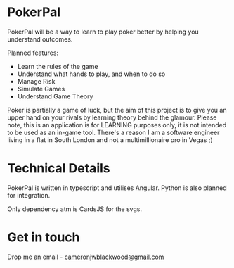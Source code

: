 # PokerPal

PokerPal will be a way to learn to play poker better by helping you understand outcomes.

Planned features:

- Learn the rules of the game
- Understand what hands to play, and when to do so
- Manage Risk
- Simulate Games
- Understand Game Theory

Poker is partially a game of luck, but the aim of this project is to give you an upper hand on your rivals by learning theory behind the glamour. Please note, this is an application is for LEARNING purposes only, it is not intended to be used as an in-game tool. There's a reason I am a software engineer living in a flat in South London and not a multimillionaire pro in Vegas ;)


# Technical Details

PokerPal is written in typescript and utilises Angular. Python is also planned for integration.

Only dependency atm is CardsJS for the svgs.

# Get in touch

Drop me an email - cameronjwblackwood@gmail.com
